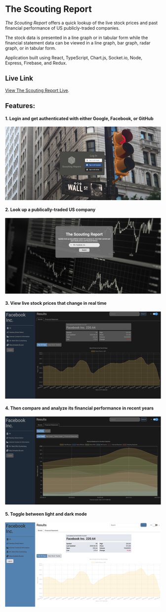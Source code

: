 # The Scouting Report

_The Scouting Report_ offers a quick lookup of the live stock prices and past financial performance of US publicly-traded companies.

The stock data is presented in a line graph or in tabular form while the financial statement data can be viewed in a line graph, bar graph, radar graph, or in tabular form.

Application built using React, TypeScript, Chart.js, Socket.io, Node, Express, Firebase, and Redux.

## Live Link

[View The Scouting Report Live](https://scouting-report.herokuapp.com/).

## Features:

#### 1. Login and get authenticated with either Google, Facebook, or GitHub

![Login with either Google, Facebook, or Github](./extras/login.png)

#### 2. Look up a publically-traded US company

![Searching for a company ticker ('FB') through a search bar](./extras/search.png)

#### 3. View live stock prices that change in real time

![View up to date stock prices for the searched company](./extras/stocks.png)

#### 4. Then compare and analyze its financial performance in recent years

![A graph comparing financial data for the past 5 quarters for Facebook](./extras/financials.png)

#### 5. Toggle between light and dark mode

![Toggle between light mode and dark mode](./extras/light-mode.png)
